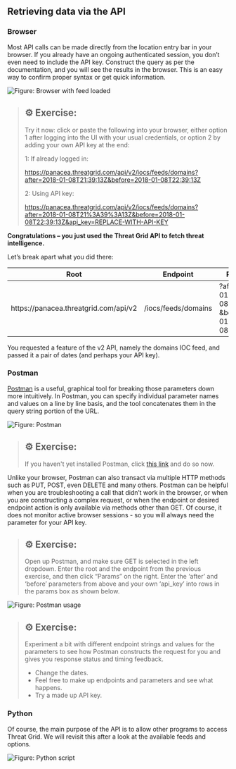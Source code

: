 ﻿
## Retrieving data via the API


### Browser
Most API calls can be made directly from the location entry bar in your browser. If you already have an ongoing authenticated session, you don’t even need to include the API key. Construct the query as per the documentation, and you will see the results in the browser. This is an easy way to confirm proper syntax or get quick information.

![Figure: Browser with feed loaded](/posts/files/intro-Threat-Grid-API/assets/images/pic1.png)
<!-- github path: (https://raw.githubusercontent.com/CiscoDevNet/ThreatGRID/master/labs/intro-Threat-Grid-API/assets/images/pic1.png) -->
<!-- LL path: (/posts/files/intro-Threat-Grid-API/assets/images/pic1.png) -->

>##	&#9881; Exercise:
> 
> Try it now: click or paste the following into your browser, either option 1 after logging into the UI with your usual credentials, or option 2 by adding your own API key at the end:
>
> 1: If already logged in:
> 
> <https://panacea.threatgrid.com/api/v2/iocs/feeds/domains?after=2018-01-08T21:39:13Z&before=2018-01-08T22:39:13Z>
> 
> 2: Using API key:
> 
> <https://panacea.threatgrid.com/api/v2/iocs/feeds/domains?after=2018-01-08T21%3A39%3A13Z&before=2018-01-08T22:39:13Z&api_key=REPLACE-WITH-API-KEY>

**Congratulations – you just used the Threat Grid API to fetch threat intelligence.**

Let’s break apart what you did there:

| Root                                  | Endpoint            | Parameters                                               |
|---------------------------------------|---------------------|----------------------------------------------------------|
| ht<i></i>tps://panacea.threatgrid.com/api/v2 | /iocs/feeds/domains | ?after=2018-01-08T21:39:13Z <br>&before=2018-01-08T22:39:13Z |

You requested a feature of the v2 API, namely the domains IOC feed, and passed it a pair of dates (and perhaps your API key).

### Postman

[Postman](https://www.getpostman.com/) is a useful, graphical tool for breaking those parameters down more intuitively. In Postman, you can specify individual parameter names and values on a line by line basis, and the tool concatenates them in the query string
portion of the URL.

![Figure: Postman](/posts/files/intro-Threat-Grid-API/assets/images/pic2.png)

<!-- github: (https://raw.githubusercontent.com/CiscoDevNet/ThreatGRID/master/labs/intro-Threat-Grid-API/assets/images/pic2.png) -->
<!-- LL: (/posts/files/intro-Threat-Grid-API/assets/images/pic2.png) -->
>##  	&#9881; Exercise:
> 
> If you haven't yet installed Postman, click [this link](https://www.getpostman.com/) and do so now.

Unlike your browser, Postman can also transact via multiple HTTP methods such as PUT, POST, even DELETE and many others. Postman can be helpful when you are troubleshooting a call that didn’t work in the browser, or when you are constructing a complex request, or when the endpoint or desired endpoint action is only available via methods other than GET. Of course, it does not monitor active browser sessions - so you will always need the parameter for your API key.

>##  	&#9881; Exercise:
> 
> Open up Postman, and make sure GET is selected in the left dropdown. Enter the root and the endpoint from the previous exercise, and then click “Params” on the right. Enter the ‘after’ and ‘before’ parameters from above and your own ‘api\_key’ into rows in the params box as shown below.

![Figure: Postman usage](/posts/files/intro-Threat-Grid-API/assets/images/pic3.png)
<!-- github: (https://raw.githubusercontent.com/CiscoDevNet/ThreatGRID/master/labs/intro-Threat-Grid-API/assets/images/pic3.png) -->
<!-- LL: (/posts/files/intro-Threat-Grid-API/assets/images/pic3.png) -->

>## 	&#9881; Exercise:
> 
> Experiment a bit with different endpoint strings and values for the parameters to see how Postman constructs the request for you and gives you response status and timing feedback. 
> - Change the dates. 
> - Feel free to make up endpoints and parameters and see what happens. 
> - Try a made up API key. 

### Python

Of course, the main purpose of the API is to allow other programs to access Threat Grid. We will revisit this after a look at the available feeds and options.

![Figure: Python script](/posts/files/intro-Threat-Grid-API/assets/images/pic4.png)
<!-- github: (https://raw.githubusercontent.com/CiscoDevNet/ThreatGRID/master/labs/intro-Threat-Grid-API/assets/images/pic4.png) -->
<!-- LL: (/posts/files/intro-Threat-Grid-API/assets/images/pic4.png) -->


